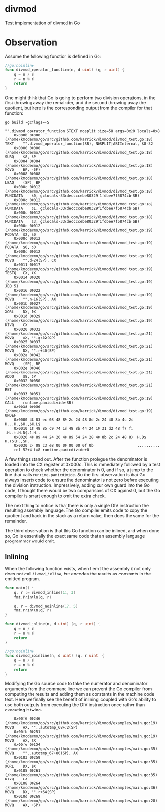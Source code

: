 # divmod
Test implementation of divmod in Go

# Observation

Assume the following function is defined in Go:

```Go
//go:noinline
func divmod_operator_function(n, d uint) (q, r uint) {
	q = n / d
	r = n % d
	return
}
```

One might think that Go is going to perform two division operations,
in the first throwing away the remainder, and the second throwing away
the quotient, but here is the corresponding output from the compiler
for that function:

    go build -gcflags=-S

```
"".divmod_operator_function STEXT nosplit size=58 args=0x20 locals=0x8
	0x0000 00000 (/home/kmcdermo/go/src/github.com/karrick/divmod/divmod_test.go:18)	TEXT	"".divmod_operator_function(SB), NOSPLIT|ABIInternal, $8-32
	0x0000 00000 (/home/kmcdermo/go/src/github.com/karrick/divmod/divmod_test.go:18)	SUBQ	$8, SP
	0x0004 00004 (/home/kmcdermo/go/src/github.com/karrick/divmod/divmod_test.go:18)	MOVQ	BP, (SP)
	0x0008 00008 (/home/kmcdermo/go/src/github.com/karrick/divmod/divmod_test.go:18)	LEAQ	(SP), BP
	0x000c 00012 (/home/kmcdermo/go/src/github.com/karrick/divmod/divmod_test.go:18)	FUNCDATA	$0, gclocals·33cdeccccebe80329f1fdbee7f5874cb(SB)
	0x000c 00012 (/home/kmcdermo/go/src/github.com/karrick/divmod/divmod_test.go:18)	FUNCDATA	$1, gclocals·33cdeccccebe80329f1fdbee7f5874cb(SB)
	0x000c 00012 (/home/kmcdermo/go/src/github.com/karrick/divmod/divmod_test.go:18)	FUNCDATA	$3, gclocals·33cdeccccebe80329f1fdbee7f5874cb(SB)
	0x000c 00012 (/home/kmcdermo/go/src/github.com/karrick/divmod/divmod_test.go:19)	PCDATA	$2, $0
	0x000c 00012 (/home/kmcdermo/go/src/github.com/karrick/divmod/divmod_test.go:19)	PCDATA	$0, $0
	0x000c 00012 (/home/kmcdermo/go/src/github.com/karrick/divmod/divmod_test.go:19)	MOVQ	"".d+24(SP), CX
	0x0011 00017 (/home/kmcdermo/go/src/github.com/karrick/divmod/divmod_test.go:19)	TESTQ	CX, CX
	0x0014 00020 (/home/kmcdermo/go/src/github.com/karrick/divmod/divmod_test.go:19)	JEQ	51
	0x0016 00022 (/home/kmcdermo/go/src/github.com/karrick/divmod/divmod_test.go:19)	MOVQ	"".n+16(SP), AX
	0x001b 00027 (/home/kmcdermo/go/src/github.com/karrick/divmod/divmod_test.go:19)	XORL	DX, DX
	0x001d 00029 (/home/kmcdermo/go/src/github.com/karrick/divmod/divmod_test.go:19)	DIVQ	CX
	0x0020 00032 (/home/kmcdermo/go/src/github.com/karrick/divmod/divmod_test.go:21)	MOVQ	AX, "".q+32(SP)
	0x0025 00037 (/home/kmcdermo/go/src/github.com/karrick/divmod/divmod_test.go:21)	MOVQ	DX, "".r+40(SP)
	0x002a 00042 (/home/kmcdermo/go/src/github.com/karrick/divmod/divmod_test.go:21)	MOVQ	(SP), BP
	0x002e 00046 (/home/kmcdermo/go/src/github.com/karrick/divmod/divmod_test.go:21)	ADDQ	$8, SP
	0x0032 00050 (/home/kmcdermo/go/src/github.com/karrick/divmod/divmod_test.go:21)	RET
	0x0033 00051 (/home/kmcdermo/go/src/github.com/karrick/divmod/divmod_test.go:19)	CALL	runtime.panicdivide(SB)
	0x0038 00056 (/home/kmcdermo/go/src/github.com/karrick/divmod/divmod_test.go:19)	UNDEF
	0x0000 48 83 ec 08 48 89 2c 24 48 8d 2c 24 48 8b 4c 24  H...H.,$H.,$H.L$
	0x0010 18 48 85 c9 74 1d 48 8b 44 24 10 31 d2 48 f7 f1  .H..t.H.D$.1.H..
	0x0020 48 89 44 24 20 48 89 54 24 28 48 8b 2c 24 48 83  H.D$ H.T$(H.,$H.
	0x0030 c4 08 c3 e8 00 00 00 00 0f 0b                    ..........
	rel 52+4 t=8 runtime.panicdivide+0
```

A few things stand out.  After the function prologue the denominator
is loaded into the CX register at 0x000c.  This is immediately
followed by a test operation to check whether the denominator is 0,
and if so, a jump to the line that calls `runtime.panicdivide`.  So
the first observation is that Go always inserts code to ensure the
denominator is not zero before executing the division instruction.
Impressively, adding our own guard into the Go code, I thought there
would be two comparisons of CX against 0, but the Go compiler is smart
enough to omit the extra check.

The next thing to notice is that there is only a single DIV
instruction the resulting assembly language.  The Go compiler emits
code to copy the quotient and back in the stack as a return value,
then does the same for the remainder.

The third observation is that this Go function can be inlined, and
when done so, Go is essentially the exact same code that an assembly
language programmer would emit.

## Inlining

When the following function exists, when I emit the assembly it not
only does not call `divmod_inline`, but encodes the results as
constants in the emitted program.

```Go
func main() {
	q, r := divmod_inline(11, 3)
	fmt.Println(q, r)

	q, r = divmod_noinline(17, 5)
	fmt.Println(q, r)
}

func divmod_inline(n, d uint) (q, r uint) {
	q = n / d
	r = n % d
	return
}

//go:noinline
func divmod_noinline(n, d uint) (q, r uint) {
	q = n / d
	r = n % d
	return
}
```

Modifying the Go source code to take the numerator and denominator
arguments from the command line we can prevent the Go compiler from
computing the results and adding them as constants in the machine code
text.  Here we finally see the benefit of inlining, coupled with Go's
ability to use both outputs from executing the DIV instruction once
rather than executing it twice.

```
	0x00f6 00246 (/home/kmcdermo/go/src/github.com/karrick/divmod/examples/main.go:19)	MOVQ	AX, ""..autotmp_68+72(SP)
	0x00fb 00251 (/home/kmcdermo/go/src/github.com/karrick/divmod/examples/main.go:19)	MOVQ	AX, CX
	0x00fe 00254 (/home/kmcdermo/go/src/github.com/karrick/divmod/examples/main.go:35)	MOVQ	""..autotmp_67+80(SP), AX
	0x0103 00259 (/home/kmcdermo/go/src/github.com/karrick/divmod/examples/main.go:35)	XORL	DX, DX
	0x0105 00261 (/home/kmcdermo/go/src/github.com/karrick/divmod/examples/main.go:35)	DIVQ	CX
	0x0108 00264 (/home/kmcdermo/go/src/github.com/karrick/divmod/examples/main.go:36)	MOVQ	DX, "".r+64(SP)
	0x010d 00269 (/home/kmcdermo/go/src/github.com/karrick/divmod/examples/main.go:28)	MOVQ	AX, (SP)
```
